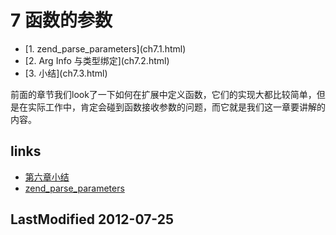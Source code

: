 # 7 函数的参数 


<ul class="catalog">
				<li>[1. zend_parse_parameters](ch7.1.html)</li>
				<li>[2. Arg Info 与类型绑定](ch7.2.html)</li>
				<li>[3. 小结](ch7.3.html)</li>
		</ul>
前面的章节我们look了一下如何在扩展中定义函数，它们的实现大都比较简单，但是在实际工作中，肯定会碰到函数接收参数的问题，而它就是我们这一章要讲解的内容。




## links
   * [第六章小结](<ch6.3.md>)
   * [zend_parse_parameters](<ch7.1.md>)

## LastModified 2012-07-25
